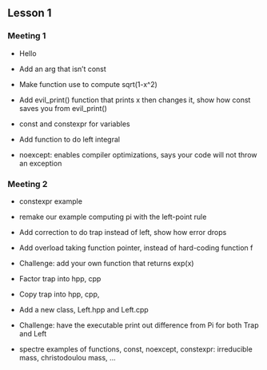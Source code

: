 ## Lesson 1

### Meeting 1

- Hello

- Add an arg that isn’t const

- Make function use <cmath> to compute sqrt(1-x^2)

- Add evil_print() function that prints x then changes it, show how const
saves you from evil_print()

- const and constexpr for variables

- Add function to do left integral

- noexcept: enables compiler optimizations, says your code will not throw an exception

### Meeting 2

- constexpr example

- remake our example computing pi with the left-point rule

- Add correction to do trap instead of left, show how error drops

- Add overload taking function pointer, instead of hard-coding function f

- Challenge: add your own function that returns exp(x)

- Factor trap into hpp, cpp

- Copy trap into hpp, cpp, 

- Add a new class, Left.hpp and Left.cpp

- Challenge: have the executable print out difference from Pi for both Trap and Left

- spectre examples of functions, const, noexcept, constexpr: irreducible mass, christodoulou mass, ...
